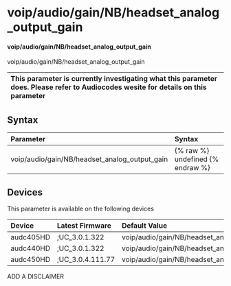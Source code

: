 ﻿---
description: voip/audio/gain/NB/headset_analog_output_gain
search: false
---

# voip/audio/gain/NB/headset_analog_output_gain

#### voip/audio/gain/NB/headset_analog_output_gain

voip/audio/gain/NB/headset_analog_output_gain


| This parameter is currently investigating what this parameter does. Please refer to Audiocodes wesite for details on this parameter | 
| :--- |

## Syntax
| Parameter | Syntax |
| :--- | :--- |
|voip/audio/gain/NB/headset_analog_output_gain | {% raw %} undefined {% endraw %}|

## Devices
This parameter is available on the following devices

| Device | Latest Firmware | Default Value |
|:---|:---|:---|
| audc405HD | ;UC_3.0.1.322 | voip/audio/gain/NB/headset_analog_output_gain=0DB 
| audc440HD | ;UC_3.0.1.322 | voip/audio/gain/NB/headset_analog_output_gain=0DB 
| audc450HD | ;UC_3.0.4.111.77 | voip/audio/gain/NB/headset_analog_output_gain=0DB 

ADD A DISCLAIMER
